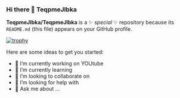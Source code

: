 ### **Hi**  there  👋   **TeqpmeJIbka**

<i class="bi bi-backpack"></i>

**TeqpmeJIbka/TeqpmeJIbka** is a ✨ _special_ ✨ repository because its `README.md` (this file) appears on your GitHub profile.



[![trophy](https://github-profile-trophy.vercel.app/?username=ryo-ma&theme=onedark)](https://github.com/ryo-ma/github-profile-trophy)



Here are some ideas to get you started:

- 🔭 I’m currently working on YOUtube
- 🌱 I’m currently learning 
- 👯 I’m looking to collaborate on
- 🤔 I’m looking for help with 
- 💬 Ask me about ...
